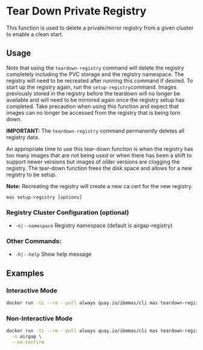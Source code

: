 Tear Down Private Registry
===============================================================================
This function is used to delete a private/mirror registry from a given cluster to enable a clean start.

Usage
-------------------------------------------------------------------------------
Note that using the `teardown-registry` command will delete the registry completely including the PVC storage and the registry namespace. The registry will need to be recreated after running this command if desired. To start up the registry again, run the `setup-registry`command. Images previously stored in the registry before the teardown will no longer be available and will need to be mirrored again once the registry setup has completed. Take precaution when using this function and expect that images can no longer be accessed from the registry that is being torn down. 

**IMPORTANT:** The `teardown-registry` command permanently deletes all registry data.

An appropriate time to use this tear-down function is when the registry has too many images that are not being used or when there has been a shift to support newer versions but images of older versions are clogging the registry. The tear-down function frees the disk space and allows for a new registry to be setup.

**Note:** Recreating the registry will create a new ca cert for the new registry.

`mas setup-registry [options]`

### Registry Cluster Configuration (optional)
- `-n|--namespace` Registry namespace (default is airgap-registry)

### Other Commands:
- `-h|--help` Show help message

Examples
-------------------------------------------------------------------------------

### Interactive Mode
```bash
docker run -ti --rm --pull always quay.io/ibmmas/cli mas teardown-registry
```

### Non-Interactive Mode
```bash
docker run -ti --rm --pull always quay.io/ibmmas/cli mas teardown-registry \
  -n airgap \
  --no-confirm
```

